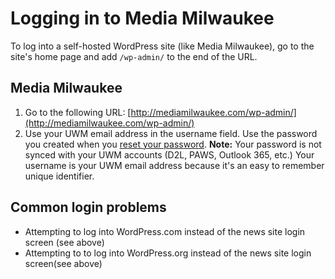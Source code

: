 # Logging in to Media Milwaukee

To log into a self-hosted WordPress site \(like Media Milwaukee\), go to the site's home page and add `/wp-admin/` to the end of the URL.

## Media Milwaukee

1. Go to the following URL: [http://mediamilwaukee.com/wp-admin/](http://mediamilwaukee.com/wp-admin/)
2. Use your UWM email address in the username field. Use the password you created when you [reset your password](/accessing-the-news-site/resetting-your-password.md). **Note:** Your password is not synced with your UWM accounts \(D2L, PAWS, Outlook 365, etc.\) Your username is your UWM email address because it's an easy to remember unique identifier. 

## Common login problems

* Attempting to log into WordPress.com instead of the news site login screen \(see above\)
* Attempting to to log into WordPress.org instead of the news site login screen\(see above\)

